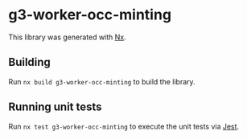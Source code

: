 # g3-worker-occ-minting

This library was generated with [Nx](https://nx.dev).

## Building

Run `nx build g3-worker-occ-minting` to build the library.

## Running unit tests

Run `nx test g3-worker-occ-minting` to execute the unit tests via [Jest](https://jestjs.io).
